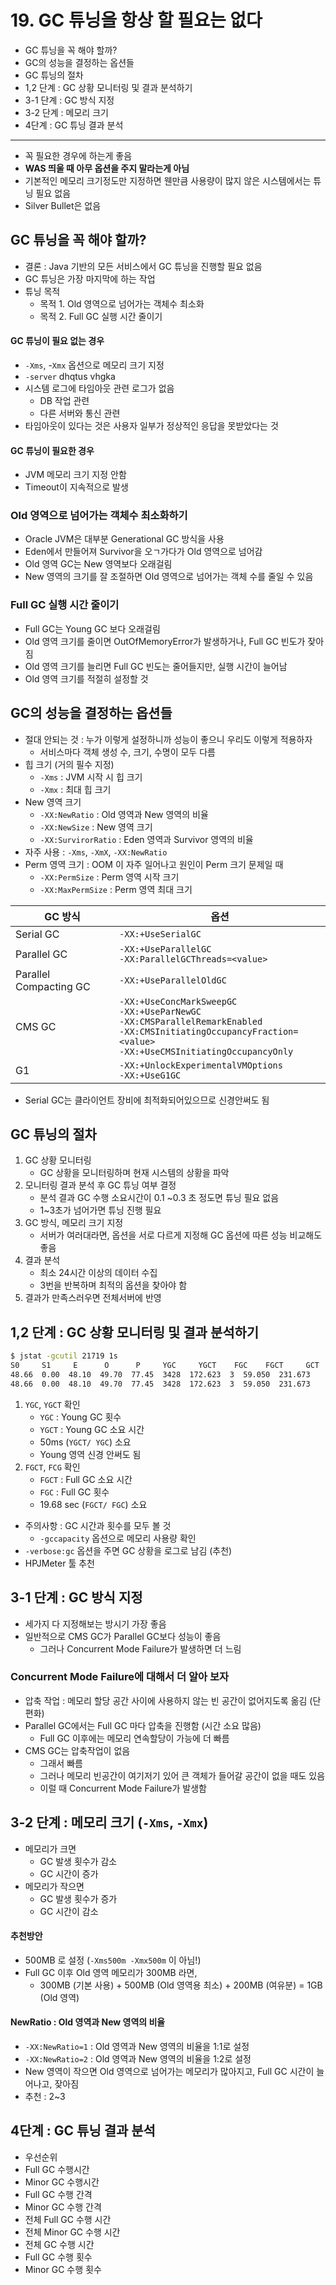 # 19. GC 튜닝을 항상 할 필요는 없다

- GC 튜닝을 꼭 해야 할까?
- GC의 성능을 결정하는 옵션들
- GC 튜닝의 절차
- 1,2 단계 : GC 상황 모니터링 및 결과 분석하기
- 3-1 단계 : GC 방식 지정
- 3-2 단계 : 메모리 크기
- 4단계 : GC 튜닝 결과 분석

---

- 꼭 필요한 경우에 하는게 좋음
- **WAS 띄울 때 아무 옵션을 주지 말라는게 아님**
- 기본적인 메모리 크기정도만 지정하면 웬만큼 사용량이 많지 않은 시스템에서는 튜닝 필요 없음
- Silver Bullet은 없음

## GC 튜닝을 꼭 해야 할까?

- 결론 : Java 기반의 모든 서비스에서 GC 튜닝을 진행할 필요 없음
- GC 튜닝은 가장 마지막에 하는 작업
- 튜닝 목적
    - 목적 1. Old 영역으로 넘어가는 객체수 최소화
    - 목적 2. Full GC 실행 시간 줄이기

#### GC 튜닝이 필요 없는 경우

- `-Xms`, -`Xmx` 옵션으로 메모리 크기 지정
- `-server` dhqtus vhgka
- 시스템 로그에 타임아웃 관련 로그가 없음
    - DB 작업 관련
    - 다른 서버와 통신 관련
- 타임아웃이 있다는 것은 사용자 일부가 정상적인 응답을 못받았다는 것

#### GC 튜닝이 필요한 경우

- JVM 메모리 크기 지정 안함
- Timeout이 지속적으로 발생

### Old 영역으로 넘어가는 객체수 최소화하기

- Oracle JVM은 대부분 Generational GC 방식을 사용
- Eden에서 만들어져 Survivor을 오ㄱ가다가 Old 영역으로 넘어감
- Old 영역 GC는 New 영역보다 오래걸림
- New 영역의 크기를 잘 조절하면 Old 영역으로 넘어가는 객체 수를 줄일 수 있음

### Full GC 실행 시간 줄이기

- Full GC는 Young GC 보다 오래걸림
- Old 영역 크기를 줄이면 OutOfMemoryError가 발생하거나, Full GC 빈도가 잦아짐
- Old 영역 크기를 늘리면 Full GC 빈도는 줄어들지만, 실행 시간이 늘어남
- Old 영역 크기를 적절히 설정할 것

## GC의 성능을 결정하는 옵션들

- 절대 안되는 것 : 누가 이렇게 설정하니까 성능이 좋으니 우리도 이렇게 적용하자
    - 서비스마다 객체 생성 수, 크기, 수명이 모두 다름
- 힙 크기 (거의 필수 지정)
    - `-Xms` : JVM 시작 시 힙 크기
    - `-Xmx` : 최대 힙 크기
- New 영역 크기
    - `-XX:NewRatio` : Old 영역과 New 영역의 비율
    - `-XX:NewSize` : New 영역 크기
    - `-XX:SurvirorRatio` : Eden 영역과 Survivor 영역의 비율
- 자주 사용 : `-Xms`, `-XmX`, `-XX:NewRatio`
- Perm 영역 크기 : OOM 이 자주 일어나고 원인이 Perm 크기 문제일 때
    - `-XX:PermSize` : Perm 영역 시작 크기
    - `-XX:MaxPermSize` : Perm 영역 최대 크기

| GC 방식                  | 옵션                                                                                                                                                                            |
|------------------------|-------------------------------------------------------------------------------------------------------------------------------------------------------------------------------|
| Serial GC              | `-XX:+UseSerialGC`                                                                                                                                                            |
| Parallel GC            | `-XX:+UseParallelGC`<br/>`-XX:ParallelGCThreads=<value>`                                                                                                                      |
| Parallel Compacting GC | `-XX:+UseParallelOldGC`                                                                                                                                                       |
| CMS GC                 | `-XX:+UseConcMarkSweepGC`<br/>`-XX:+UseParNewGC`<br/>`-XX:CMSParallelRemarkEnabled`<br/>`-XX:CMSInitiatingOccupancyFraction=<value>`<br/>`-XX:+UseCMSInitiatingOccupancyOnly` |
| G1                     | `-XX:+UnlockExperimentalVMOptions`<br/>`-XX:+UseG1GC`                                                                                                                         |

- Serial GC는 클라이언트 장비에 최적화되어있으므로 신경안써도 됨

## GC 튜닝의 절차

1. GC 상황 모니터링
    - GC 상황을 모니터링하며 현재 시스템의 상황을 파악
2. 모니터링 결과 분석 후 GC 튜닝 여부 결정
    - 분석 결과 GC 수행 소요시간이 0.1 ~0.3 초 정도면 튜닝 필요 없음
    - 1~3초가 넘어가면 튜닝 진행 필요
3. GC 방식, 메모리 크기 지정
    - 서버가 여러대라면, 옵션을 서로 다르게 지정해 GC 옵션에 따른 성능 비교해도 좋음
4. 결과 분석
    - 최소 24시간 이상의 데이터 수집
    - 3번을 반복하며 최적의 옵션을 찾아야 함
5. 결과가 만족스러우면 전체서버에 반영

## 1,2 단계 : GC 상황 모니터링 및 결과 분석하기

```bash
$ jstat -gcutil 21719 1s
S0     S1     E      O      P     YGC     YGCT    FGC    FGCT     GCT
48.66  0.00  48.10  49.70  77.45  3428  172.623  3  59.050  231.673
48.66  0.00  48.10  49.70  77.45  3428  172.623  3  59.050  231.673
```

1. `YGC`, `YGCT` 확인
    - `YGC` : Young GC 횟수
    - `YGCT` : Young GC 소요 시간
    - 50ms (`YGCT/ YGC`) 소요
    - Young 영역 신경 안써도 됨
2. `FGCT`, `FCG` 확인
    - `FGCT` : Full GC 소요 시간
    - `FGC` : Full GC 횟수
    - 19.68 sec (`FGCT/ FGC`) 소요

- 주의사항 : GC 시간과 횟수를 모두 볼 것
    - `-gccapacity` 옵션으로 메모리 사용량 확인
- `-verbose:gc` 옵션을 주면 GC 상황을 로그로 남김 (추천)
- HPJMeter 툴 추천

## 3-1 단계 : GC 방식 지정

- 세가지 다 지정해보는 방시기 가장 좋음
- 일반적으로 CMS GC가 Parallel GC보다 성능이 좋음
    - 그러나 Concurrent Mode Failure가 발생하면 더 느림

### Concurrent Mode Failure에 대해서 더 알아 보자

- 압축 작업 : 메모리 할당 공간 사이에 사용하지 않는 빈 공간이 없어지도록 옮김 (단편화)
- Parallel GC에서는 Full GC 마다 압축을 진행함 (시간 소요 많음)
    - Full GC 이후에는 메모리 연속할당이 가능에 더 빠름
- CMS GC는 압축작업이 없음
    - 그래서 빠름
    - 그러나 메모리 빈공간이 여기저기 있어 큰 객체가 들어갈 공간이 없을 때도 있음
    - 이럴 때 Concurrent Mode Failure가 발생함

## 3-2 단계 : 메모리 크기 (`-Xms`, `-Xmx`)

- 메모리가 크면
    - GC 발생 횟수가 감소
    - GC 시간이 증가
- 메모리가 작으면
    - GC 발생 횟수가 증가
    - GC 시간이 감소

#### 추천방안

- 500MB 로 설정 (`-Xms500m -Xmx500m` 이 아님!)
- Full GC 이후 Old 영역 메모리가 300MB 라면,
    - 300MB (기본 사용) + 500MB (Old 영역용 최소) + 200MB (여유분) = 1GB (Old 영역)

#### NewRatio : Old 영역과 New 영역의 비율

- `-XX:NewRatio=1` : Old 영역과 New 영역의 비율을 1:1로 설정
- `-XX:NewRatio=2` : Old 영역과 New 영역의 비율을 1:2로 설정
- New 영역이 작으면 Old 영역으로 넘어가는 메모리가 많아지고, Full GC 시간이 늘어나고, 잦아짐
- 추천 : 2~3

## 4단계 : GC 튜닝 결과 분석

- 우선순위
- Full GC 수행시간
- Minor GC 수행시간
- Full GC 수행 간격
- Minor GC 수행 간격
- 전체 Full GC 수행 시간
- 전체 Minor GC 수행 시간
- 전체 GC 수행 시간
- Full GC 수행 횟수
- Minor GC 수행 횟수